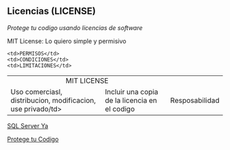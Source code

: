 ## Licencias (LICENSE)

_Protege tu codigo usando licencias de software_


MIT License: Lo quiero simple y permisivo

<table>
<tr>
	<tr>
	<td colspan="2" align="center">MIT LICENSE</td>
	</tr>

	<td>PERMISOS</td>
	<td>CONDICIONES</td>
	<td>LIMITACIONES</td>
</tr>

<tr>
	<td>Uso comerciasl, distribucion, modificacion, use privado/td>
	<td>Incluir una copia de la licencia en el codigo</td>
	<td>Resposabilidad</td>
</tr>
</table>




 <td> <a href="https://www.tutorialesprogramacionya.com/sqlserverya/"> SQL Server Ya </a></td>


[Protege tu Codigo](https://platzi.com/blog/licencias-de-software/)